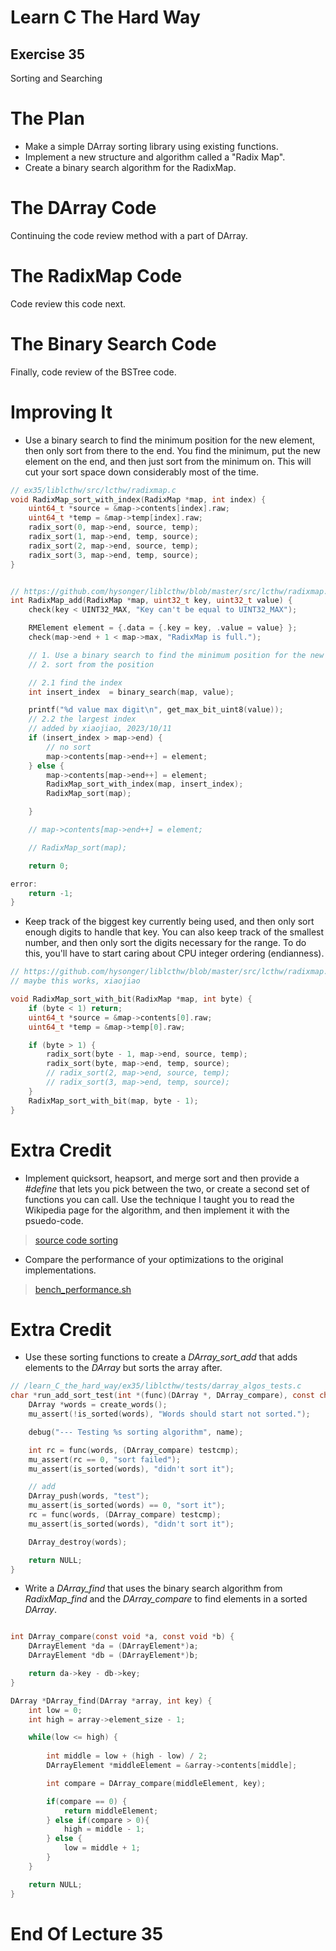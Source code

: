 Learn C The Hard Way
=======

Exercise 35
----

Sorting and Searching



The Plan
====

* Make a simple DArray sorting library using existing functions.
* Implement a new structure and algorithm called a "Radix Map".
* Create a binary search algorithm for the RadixMap.



The DArray Code
====

Continuing the code review method with a part of DArray.



The RadixMap Code
====

Code review this code next.



The Binary Search Code
====

Finally, code review of the BSTree code.



Improving It
====

* Use a binary search to find the minimum position for the new element, then only sort from there to the end.  You find the
minimum, put the new element on the end, and then just sort from the minimum on.   This will cut your sort space down considerably most of the time.
```C
// ex35/liblcthw/src/lcthw/radixmap.c
void RadixMap_sort_with_index(RadixMap *map, int index) {
    uint64_t *source = &map->contents[index].raw;
    uint64_t *temp = &map->temp[index].raw;
    radix_sort(0, map->end, source, temp);
    radix_sort(1, map->end, temp, source);
    radix_sort(2, map->end, source, temp);
    radix_sort(3, map->end, temp, source);
}


// https://github.com/hysonger/liblcthw/blob/master/src/lcthw/radixmap.c
int RadixMap_add(RadixMap *map, uint32_t key, uint32_t value) {
    check(key < UINT32_MAX, "Key can't be equal to UINT32_MAX");

    RMElement element = {.data = {.key = key, .value = value} };
    check(map->end + 1 < map->max, "RadixMap is full.");

    // 1. Use a binary search to find the minimum position for the new element
    // 2. sort from the position

    // 2.1 find the index 
    int insert_index  = binary_search(map, value);

    printf("%d value max digit\n", get_max_bit_uint8(value));
    // 2.2 the largest index
    // added by xiaojiao, 2023/10/11
    if (insert_index > map->end) {
        // no sort
        map->contents[map->end++] = element;
    } else {
        map->contents[map->end++] = element;
        RadixMap_sort_with_index(map, insert_index);
        RadixMap_sort(map); 

    }

    // map->contents[map->end++] = element;

    // RadixMap_sort(map);

    return 0;

error:
    return -1;
}
```
* Keep track of the biggest key currently being used, and then only sort enough digits to handle that key.  You can also keep track of the smallest number, and then only sort the digits necessary for the range.  To do this, you'll have to start caring about CPU integer ordering (endianness).
```C
// https://github.com/hysonger/liblcthw/blob/master/src/lcthw/radixmap.c
// maybe this works, xiaojiao

void RadixMap_sort_with_bit(RadixMap *map, int byte) {
    if (byte < 1) return;
    uint64_t *source = &map->contents[0].raw;
    uint64_t *temp = &map->temp[0].raw;

    if (byte > 1) {
        radix_sort(byte - 1, map->end, source, temp);
        radix_sort(byte, map->end, temp, source);
        // radix_sort(2, map->end, source, temp);
        // radix_sort(3, map->end, temp, source);
    }
    RadixMap_sort_with_bit(map, byte - 1);
}
```


Extra Credit
====

* Implement quicksort, heapsort, and merge sort and then provide a *#define*  that lets you pick between the two, or create a second set of functions you can call.  Use the technique I taught you to read the Wikipedia page for the algorithm, and then implement it with the psuedo-code.

>[source code sorting](sorting.c)

* Compare the performance of your optimizations to the original implementations.

>[bench_performance.sh](liblcthw/src/lcthw/bench_performance.sh)


Extra Credit
====

* Use these sorting functions to create a *DArray_sort_add* that adds elements to the *DArray* but sorts the array after.
```C
// /learn_C_the_hard_way/ex35/liblcthw/tests/darray_algos_tests.c
char *run_add_sort_test(int *(func)(DArray *, DArray_compare), const char *name) {
    DArray *words = create_words();
    mu_assert(!is_sorted(words), "Words should start not sorted.");

    debug("--- Testing %s sorting algorithm", name);

    int rc = func(words, (DArray_compare) testcmp);
    mu_assert(rc == 0, "sort failed");
    mu_assert(is_sorted(words), "didn't sort it");

    // add 
    DArray_push(words, "test");
    mu_assert(is_sorted(words) == 0, "sort it");
    rc = func(words, (DArray_compare) testcmp);
    mu_assert(is_sorted(words), "didn't sort it");

    DArray_destroy(words);

    return NULL;
}
```
* Write a *DArray_find* that uses the binary search algorithm from  *RadixMap_find* and the *DArray_compare* to find elements in a sorted *DArray*.
```C

int DArray_compare(const void *a, const void *b) {
    DArrayElement *da = (DArrayElement*)a;
    DArrayElement *db = (DArrayElement*)b;

    return da->key - db->key;
}

DArray *DArray_find(DArray *array, int key) {
    int low = 0;
    int high = array->element_size - 1;

    while(low <= high) {
        
        int middle = low + (high - low) / 2;
        DArrayElement *middleElement = &array->contents[middle];

        int compare = DArray_compare(middleElement, key);

        if(compare == 0) {
            return middleElement;
        } else if(compare > 0){
            high = middle - 1; 
        } else {
            low = middle + 1;
        }
    }

    return NULL;
}
```



End Of Lecture 35
=====

